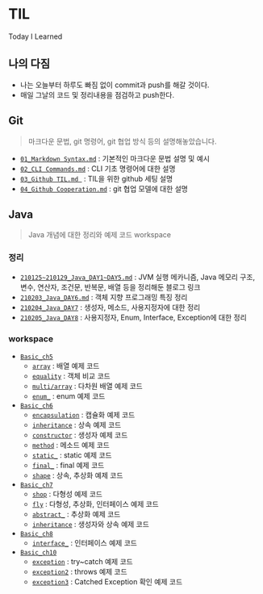 # TIL

Today I Learned



## 나의 다짐

- 나는 오늘부터 하루도 빠짐 없이 commit과 push를 해갈 것이다.
- 매일 그날의 코드 및 정리내용을 점검하고 push한다.



## Git

> 마크다운 문법, git 명령어, git 협업 방식 등의 설명해놓았습니다.

- [`01_Markdown Syntax.md`](https://github.com/SEONHASHIM/TIL/blob/master/Git/01_Markdown%20Syntax.md) : 기본적인 마크다운 문법 설명 및 예시
- [`02_CLI Commands.md`](https://github.com/SEONHASHIM/TIL/blob/master/Git/02_CLI%20Commands.md) : CLI 기초 명령어에 대한 설명
- [`03_Github TIL.md `](https://github.com/SEONHASHIM/TIL/blob/master/Git/03_Github%20TIL.md) : TIL을 위한 github 세팅 설명
- [`04_Github Cooperation.md`](https://github.com/SEONHASHIM/TIL/blob/master/Git/04_Github%20Cooperation.md) : git 협업 모델에 대한 설명



## Java

> Java 개념에 대한 정리와 예제 코드 workspace

### 정리

- [`210125~210129_Java_DAY1~DAY5.md`](https://github.com/SEONHASHIM/TIL/blob/master/Java/210125~210129_Java_DAY1~DAY5.md) : JVM 실행 메카니즘, Java 메모리 구조, 변수, 연산자, 조건문, 반복문, 배열 등을 정리해둔 블로그 링크
- [`210203_Java_DAY6.md`](https://github.com/SEONHASHIM/TIL/blob/master/Java/210203_Java_DAY6.md) : 객체 지향 프로그래밍 특징 정리
- [`210204_Java_DAY7`](https://github.com/SEONHASHIM/TIL/blob/master/Java/210204_Java_DAY7.md) : 생성자, 메소드, 사용지정자에 대한 정리
- [`210205_Java_DAY8`](https://github.com/SEONHASHIM/TIL/blob/master/Java/210205_Java_DAY8.md) : 사용지정자, Enum, Interface, Exception에 대한 정리

### workspace

- [`Basic_ch5`](https://github.com/SEONHASHIM/TIL/tree/master/Java/workspace/Basic_ch5)
  - [`array`](https://github.com/SEONHASHIM/TIL/tree/master/Java/workspace/Basic_ch5/src/test/array) : 배열 예제 코드
  - [`equality`](https://github.com/SEONHASHIM/TIL/tree/master/Java/workspace/Basic_ch5/src/test/equality) : 객체 비교 코드
  - [`multi/array`](https://github.com/SEONHASHIM/TIL/tree/master/Java/workspace/Basic_ch5/src/test/multi/array) : 다차원 배열 예제 코드
  - [`enum_`](https://github.com/SEONHASHIM/TIL/tree/master/Java/workspace/Basic_ch5/src/test/enum_) : enum 예제 코드
- [`Basic_ch6`](https://github.com/SEONHASHIM/TIL/tree/master/Java/workspace/Basic_ch6)
  - [`encapsulation`](https://github.com/SEONHASHIM/TIL/tree/master/Java/workspace/Basic_ch6/src/test/encapsulation) : 캡슐화 예제 코드
  - [`inheritance`](https://github.com/SEONHASHIM/TIL/tree/master/Java/workspace/Basic_ch6/src/test/inheritance) : 상속 예제 코드
  - [`constructor`](https://github.com/SEONHASHIM/TIL/tree/master/Java/workspace/Basic_ch6/src/test/constructor) : 생성자 예제 코드
  - [`method`](https://github.com/SEONHASHIM/TIL/tree/master/Java/workspace/Basic_ch6/src/test/method) : 메소드 예제 코드
  - [`static_`](https://github.com/SEONHASHIM/TIL/tree/master/Java/workspace/Basic_ch6/src/test/static_) : static 예제 코드
  - [`final_`](https://github.com/SEONHASHIM/TIL/tree/master/Java/workspace/Basic_ch6/src/test/final_) : final 예제 코드
  - [`shape`](https://github.com/SEONHASHIM/TIL/tree/master/Java/workspace/Basic_ch6/src/test/shape) : 상속, 추상화 예제 코드
- [`Basic_ch7`](https://github.com/SEONHASHIM/TIL/tree/master/Java/workspace/Basic_ch7)
  -  [`shop`](https://github.com/SEONHASHIM/TIL/tree/master/Java/workspace/Basic_ch7/src/my/shop) : 다형성 예제 코드
  - [`fly`](https://github.com/SEONHASHIM/TIL/tree/master/Java/workspace/Basic_ch7/src/my/fly) : 다형성, 추상화, 인터페이스 예제 코드
  - [`abstract_`](https://github.com/SEONHASHIM/TIL/tree/master/Java/workspace/Basic_ch7/src/test/abstract_) : 추상화 예제 코드
  - [`inheritance`](https://github.com/SEONHASHIM/TIL/tree/master/Java/workspace/Basic_ch7/src/test/inheritance) : 생성자와 상속 예제 코드
- [`Basic_ch8`](https://github.com/SEONHASHIM/TIL/tree/master/Java/workspace/Basic_ch8)
  - [`interface_`](https://github.com/SEONHASHIM/TIL/tree/master/Java/workspace/Basic_ch8/src/test/interface) : 인터페이스 예제 코드
- [`Basic_ch10`](https://github.com/SEONHASHIM/TIL/tree/master/Java/workspace/Basic_ch10)
  - [`exception`](https://github.com/SEONHASHIM/TIL/tree/master/Java/workspace/Basic_ch10/src/test/exception) : try~catch 예제 코드
  - [`exception2`](https://github.com/SEONHASHIM/TIL/tree/master/Java/workspace/Basic_ch10/src/test/exception2) : throws 예제 코드
  - [`exception3`](https://github.com/SEONHASHIM/TIL/tree/master/Java/workspace/Basic_ch10/src/test/exception3) : Catched Exception 확인 예제 코드

